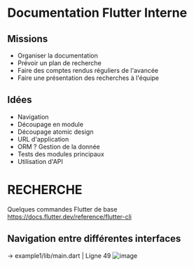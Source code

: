# Documentation Flutter Interne

## Missions
* Organiser la documentation
* Prévoir un plan de recherche
* Faire des comptes rendus réguliers de l'avancée
* Faire une présentation des recherches à l'équipe

## Idées
* Navigation
* Découpage en module
* Découpage atomic design
* URL d'application
* ORM ? Gestion de la donnée
* Tests des modules principaux
* Utilisation d'API


# RECHERCHE

Quelques commandes Flutter de base
https://docs.flutter.dev/reference/flutter-cli

## Navigation entre différentes interfaces

-> example1/lib/main.dart | Ligne 49
![image](https://github.com/Sen0-dev/Sen0-dev/assets/101296112/f2fe4162-7007-4a4c-9f4f-d5c591253d6c)










<!--
# Hi !

I’m currently working on SpyCraft.
Want to know more about ? Click on the link !
https://spycraft-website.web.app/ <-

How to reach me: sen0.guide@gmail.com
**Sen0-dev/Sen0-dev** is a ✨ _special_ ✨ repository because its `README.md` (this file) appears on your GitHub profile.

Here are some ideas to get you started:

- 🔭 I’m currently working on ...
- 🌱 I’m currently learning ...
- 👯 I’m looking to collaborate on ...
- 🤔 I’m looking for help with ...
- 💬 Ask me about ...
- 📫 How to reach me: ...
- 😄 Pronouns: ...
- ⚡ Fun fact: ...
-->
